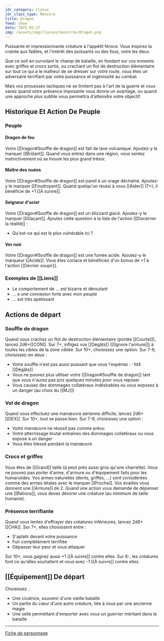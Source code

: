 ```yaml
---
jdr_category: Classe
jdr_class_type: Monstre
title: Dragon
feed: show
date: 2025-02-27
img: /assets/img/classes/monstres/Dragon.png
---
```


Puissante et impressionnante créature à l'appétit féroce. Vous inspirez la crainte aux faibles, et l'intérêt des puissants ou des fous, voire les deux.

Que ce soit en survolant le champ de bataille, en fondant sur vos ennemis avec griffes et crocs sortis, ou crachant un flot de destruction élémentaire sur tout ce qui a le malheur de se dresser sur votre route, vous êtes un adversaire terrifiant par votre puissance et ingéniosité au combat.

Mais vos prouesses tactiques ne se limitent pas à l'art de la guerre et vous savez quand votre présence imposante vous donne un avantage, ou quand une approche plus subtile vous permettra d'atteindre votre objectif.

## Historique Et Action De Peuple

### Peuple

#### Dragon de feu

Votre [[Dragon#Souffle de dragon]] est fait de lave volcanique. Ajoutez-y le marquer [[Brûlant]]. Quand vous entrez dans une région, vous sentez instinctivement où se trouve les plus grand trésor.

#### Maître des nuées

Votre [[Dragon#Souffle de dragon]] est pareil à un orage déchaîné. Ajoutez-y le marquer [[Foudroyant]]. Quand quelqu'un réussi à vous [[Aider]] (7+), il bénéficie de +1 [[À suivre]].

#### Seigneur d'acier

Votre [[Dragon#Souffle de dragon]] est un blizzard glacé. Ajoutez-y le marquer [[Glaçant]]. Ajoutez cette question à la liste de l'action [[Discerner la réalité]] :

- Qu'est-ce qui est le plus vulnérable ici ?

#### Ver noir

Votre [[Dragon#Souffle de dragon]] est une fumée acide. Ajoutez-y le marqueur [[Acide]]. Vous êtes coriace et bénéficiez d'un bonus de +1 à l'action [[Dernier soupir]].

### Exemples de [[Liens]]

- Le comportement de … est bizarre et déroutant
- … a une connexion forte avec mon peuple
- … est très apetissant

## Actions de départ

### Souffle de dragon

Quand vous crachez un flot de destruction élémentaire (portée [[Courte]]), lancez 2d6+[[CON]]. Sur 7+, infligez vos [[Dégâts]] ([[Ignore l'armure]]) à toutes les cibles de la zone ciblée. Sur 10+, choisissez une option. Sur 7-9, choisissez-en deux :

- Votre souffle n'est pas aussi puissant que vous l'espériez : -1d4 [[Dégâts]]
- Vous ne pouvez plus utiliser votre [[Dragon#Souffle de dragon]] tant que vous n'aurez pas pris quelques minutes pour vous reposer
- Vous causez des dommages collatéraux indésirables ou vous exposez à un danger (au choix du [[MJ]])

### Vol de dragon

Quand vous effectuez une manœuvre aérienne difficile, lancez 2d6+[[DEX]]. Sur 10+, tout se passe bien. Sur 7-9, choisissez une option :

- Votre manœuvre ne réussit pas comme prévu
- Votre atterrissage brutal entraînes des dommages collatéraux ou vous expose à un danger
- Vous êtes blessé pendant la manœuvre

### Crocs et griffes

Vous êtes de [[Grand]] taille (à peut près aussi gros qu'une charrette). Vous ne pouvez pas porter d'arme, d'armure ou d'équipement faits pour les humanoïdes. Vos armes naturelles (dents, griffes, …) sont considérées comme des armes létales avec le marquer [[Proche]]. Vos évailles vous donnent une [[Armure]] de 2. Quand une action vous demande de dépenser une [[Rations]], vous devez dévorer une créature (au minimum de taille humaine).

### Présence terrifiante

Quand vous tentez d'effrayer des créatures inférieures, lancez 2d6+[[CHA]]. Sur 7+, elles choisissent entre :

- S'aplatir devant votre puissance
- Fuir complétement terrifiée
- Dépasser leur peur et vous attaquer

Sur 10+, vous gagnez aussi +1 [[À suivre]] contre elles. Sur 6-, les créatures font ce qu'elles souhaitent et vous avec -1 [[À suivre]] contre elles.

## [[Équipement]] De départ

Choisissez :

- Une cicatrice, souvenir d'une vieille bataille
- Un partie du cœur d'une autre créature, liée à vous par une ancienne magie
- Une selle permettant d'emporter avec vous un guerrier méritant dans la bataille

---

[Fiche de personnage](dungeonWorld_Dragon.pdf)
